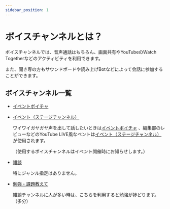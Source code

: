 ```yaml
---
sidebar_position: 1
---
```


# ボイスチャンネルとは？

ボイスチャンネルでは、音声通話はもちろん、画面共有やYouTubeのWatch Togetherなどのアクティビティを利用できます。

また、聞き専の方もサウンドボードや読み上げBotなどによって会話に参加することができます。

## ボイスチャンネル一覧

- [イベントボイチャ](https://discord.com/channels/753903663298117694/1121791333640716471)

- [イベント（ステージチャンネル）](https://discord.com/channels/753903663298117694/1111869306905567293)

    ワイワイガヤガヤ声を出して話したいときは[イベントボイチャ](https://discord.com/channels/753903663298117694/1121791333640716471)
、編集部のレビューなどのYouTube LIVE風なベントは[イベント（ステージチャンネル）](https://discord.com/channels/753903663298117694/1111869306905567293)が使用されます。

    （使用するボイスチャンネルはイベント開催時にお知らせします。）

- [雑談](https://discord.com/channels/753903663298117694/753903663726067712)

    特にジャンル指定はありません。

- [勉強・課題教えて](https://discord.com/channels/753903663298117694/1096424646213116098)

    雑談チャンネルに人が多い時は、こちらを利用すると勉強が捗どります。（多分）
